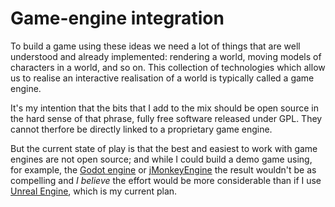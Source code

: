 # Game-engine integration

To build a game using these ideas we need a lot of things that are well understood and already implemented: rendering a world, moving models of characters in a world, and so on. This collection of technologies which allow us to realise an interactive realisation of a world is typically called a game engine.

It's my intention that the bits that I add to the mix should be open source in the hard sense of that phrase, fully free software released under GPL. They cannot therfore be directly linked to a proprietary game engine. 

But the current state of play is that the best and easiest to work with game engines are not open source; and while I could build a demo game using, for example, the [Godot engine](https://godotengine.org/) or [jMonkeyEngine](https://jmonkeyengine.org/) the result wouldn't be as compelling and *I believe* the effort would be more considerable than if I use [Unreal Engine](https://www.unrealengine.com/en-US), which is my current plan.
